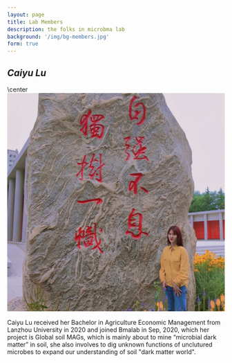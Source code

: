 ```yaml
---
layout: page
title: Lab Members
description: the folks in microbma lab
background: '/img/bg-members.jpg'
form: true
---
```


## *Caiyu Lu*

\center
![](img/members/Caiyu.jpg)

Caiyu Lu received her Bachelor in Agriculture Economic Management from Lanzhou University in 2020 and joined Bmalab in Sep, 2020, which her project is Global soil MAGs, which is mainly about to mine “microbial dark matter” in soil, she also involves to dig unknown functions of unclutured microbes to expand our understanding of soil "dark matter world".